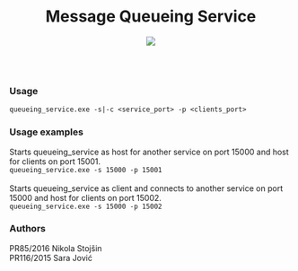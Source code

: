 <div align="center">
  <h1>Message Queueing Service</h1>
  <p>
    <a href="#">
      <img src="https://img.shields.io/github/workflow/status/dvsku/ikp_projekat/build?color=%2331C653&logoColor=%23333A41&style=flat-square"/>
    </a>
  </p>
</div>
<br/><br/>

### Usage
```queueing_service.exe -s|-c <service_port> -p <clients_port>```
<br/>
### Usage examples<br/>
Starts queueing_service as host for another service on port 15000 and host for clients on port 15001.<br/>
```queueing_service.exe -s 15000 -p 15001``` <br/> <br/> 
Starts queueing_service as client and connects to another service on port 15000 and host for clients on port 15002.<br/>
```queueing_service.exe -s 15000 -p 15002``` <br/> 
### Authors
PR85/2016  Nikola Stojšin <br/>
PR116/2015 Sara Jović 
